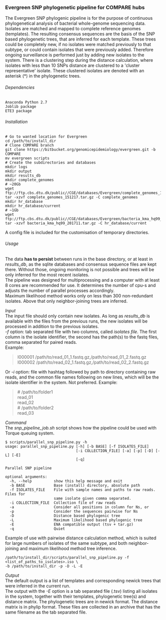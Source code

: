 ### Evergreen SNP phylogenetic pipeline for COMPARE hubs

The Evergreen SNP phylogenic pipeline is for the purpose of continuous phylogenetical analysis of bacterial whole-genome sequencing data.  
Isolates are matched and mapped to complete reference genomes (templates). The resulting consensus sequences are the basis of the SNP based phylogenetic trees, that are inferred for each template. These trees could be completely new, if no isolates were matched previously to that subtype, or could contain isolates that were previously added. Therefore ongoing surveillance is performed just by adding new isolates to the system. There is a clustering step during the distance calculation, where isolates with less than 10 SNPs distance are clustered to a 'cluster representative' isolate. These clustered isolates are denoted with an asterisk (\*) in the phylogenetic trees.  

###### Dependencies
```
Anaconda Python 2.7
Joblib package
ETE3 package
```

###### Installation
```
# Go to wanted location for Evergreen
cd /path/to/install_dir
# Clone COMPARE branch
git clone https://bitbucket.org/genomicepidemiology/evergreen.git -b COMPARE
mv evergreen scripts
# Create the subdirectories and databases
mkdir logs
mkdir output
mkdir results_db
mkdir complete_genomes
# ~20Gb
wget ftp://ftp.cbs.dtu.dk/public//CGE/databases/Evergreen/complete_genomes_151217.tar.gz
tar -xzvf complete_genomes_151217.tar.gz -C complete_genomes
mkdir hr_database
mkdir hr_database/current
# ~1Gb
wget ftp://ftp.cbs.dtu.dk/public//CGE/databases/Evergreen/bacteria_kma_hq99_201711.tar.gz
tar -xzvf bacteria_kma_hq99_201711.tar.gz -C hr_database/current
```

A config file is included for the customisation of temporary directories.

###### Usage

The data __has to persist__ between runs in the base directory, or at least in *results\_db*, as the sqlite databases and consensus sequence files are kept there. Without those, ongoing monitoring is not possible and trees will be only inferred for the most recent isolates.  
The pipeline was designed for multiprocessing and a computer with at least 8 cores are recommended for use. It determines the number of cpu-s and adjusts the number of parallel processes accordingly.  
Maximum likelihood method works only on less than 300 non-redundant isolates. Above that only neighbor-joining trees are inferred.

_Input_  
The input file should only contain new isolates. As long as *results\_db* is available with the files from the previous runs, the new isolates will be processed in addition to the previous isolates.  
*-f* option: tab separated file with two columns, called _isolates file_. The first column is the isolate identifier, the second has the path(s) to the fastq files, comma separated for paired reads.  
Example:
>I000001 /path/to/read_01_1.fastq.gz,/path/to/read_01_2.fastq.gz  
>I000002 /path/to/read_02_1.fastq.gz,/path/to/read_02_2.fastq.gz  

Or *-i* option: file with hashtag followed by path to directory containing raw reads, and the common file names following on new lines, which will be the isolate identifier in the system. Not preferred.
Example:  
>\# /path/to/folder1  
>read_01  
>read_02  
>\# /path/to/folder2  
>read_03  

_Command_  
The *snp_pipeline_job.sh* script shows how the pipeline could be used with Torque queuing system.
```
$ scripts/parallel_snp_pipeline.py -h
usage: parallel_snp_pipeline.py [-h] [-b BASE] [-f ISOLATES_FILE]
                                [-i COLLECTION_FILE] [-a] [-p] [-D] [-L] [-E]
                                [-q]

Parallel SNP pipeline

optional arguments:
  -h, --help          show this help message and exit
  -b BASE             Base (install) directory, absolute path
  -f ISOLATES_FILE    File with sample names and paths to raw reads. Files for
                      same isolate given comma separated.
  -i COLLECTION_FILE  Collection file of raw reads
  -a                  Consider all positions in column for Ns, or
  -p                  Consider the sequences pairwise for Ns
  -D                  Distance based phylogenic tree
  -L                  Maximum likelihood based phylogenic tree
  -E                  ENA compatible output (tsv + tar.gz)
  -q                  Quiet
```
Example of use with pairwise distance calculation method, which is suited for large numbers of isolates of the same subtype, and both neighbor-joining and maximum likelihood method tree inference.
```
/path/to/install_dir/scripts/parallel_snp_pipeline.py -f <list_of_paths_to_isolates>.iso \
-b /path/to/install_dir -p -D -L -E
```

_Output_  
The default output is a list of templates and corresponding newick trees that were inferred in the current run.  
The output with the *-E* option is a tab separated file (.tsv) listing all isolates in the system, together with their templates, phylogenetic tree(s) and distance matrix. The phylogenetic trees are in newick format. The distance matrix is in phylip format. These files are collected in an archive that has the same filename as the tab separated file.
